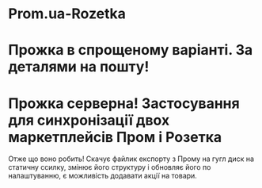 # Prom.ua-Rozetka
# Прожка в спрощеному варіанті. За деталями на пошту!
# Прожка серверна! Застосування для синхронізації двох маркетплейсів Пром і Розетка
Отже що воно робить! Скачує файлик експорту з Прому на гугл диск на статичну ссилку, змінює його структуру і обновляє його по налаштуванню, є можливість додавати акції на товари.
